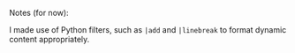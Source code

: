 Notes (for now):

I made use of Python filters, such as `|add` and `|linebreak` to format dynamic content appropriately.